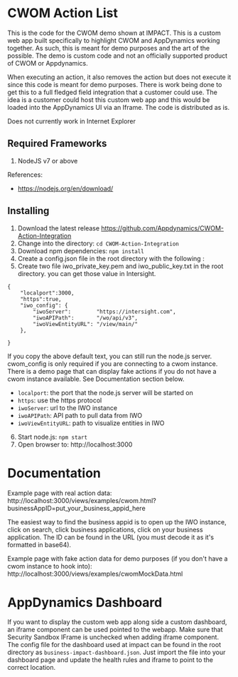 
# CWOM Action List
This is the code for the CWOM demo shown at IMPACT.  This is a custom web app built specifically to highlight CWOM and AppDynamics working together.  As such, this is meant for demo purposes and the art of the possible. The demo is custom code and not an officially supported product of CWOM or Appdynamics. 

When executing an action, it also removes the action but does not execute it since this code is meant for demo purposes.  There is work being done to get this to a full fledged field integration that a customer could use. The idea is a customer could host this custom web app and this would be loaded into the AppDynamics UI via an Iframe. The code is distributed as is.  

Does not currently work in Internet Explorer

## Required Frameworks

1. NodeJS v7 or above

References:

* https://nodejs.org/en/download/


## Installing

1. Download the latest release https://github.com/Appdynamics/CWOM-Action-Integration
1. Change into the directory: `cd CWOM-Action-Integration`
1. Download npm dependencies: `npm install`
1. Create a config.json file in the root directory with the following :
1. Create two file iwo_private_key.pem and iwo_public_key.txt in the root directory. you can get those value in Intersight.
```
{
	"localport":3000,
    "https":true,
	"iwo_config": {
		"iwoServer": 		"https://intersight.com",
		"iwoAPIPath": 		"/wo/api/v3",
		"iwoViewEntityURL": "/view/main/"
	},

}
```

If you copy the above default text, you can still run the node.js server. cwom_config is only required if you are connecting to a cwom instance. There is a demo page that can display fake actions if you do not have a cwom instance available. See Documentation section below.

* `localport`: the port that the node.js server will be started on
* `https`: use the https protocol
* `iwoServer`: url to the IWO instance
* `iwoAPIPath`: API path to pull data from IWO
* `iwoViewEntityURL`: path to visualize entities in IWO


6. Start node.js: `npm start`
7. Open browser to:
   http://localhost:3000
   



# Documentation
Example page with real action data: http://localhost:3000/views/examples/cwom.html?businessAppID=put_your_business_appid_here

The easiest way to find the business appid is to open up the IWO instance, click on search, click business applications, click on your business application.  The ID can be found in the URL (you must decode it as it's formatted in base64).  

Example page with fake action data for demo purposes (if you don't have a cwom instance to hook into): http://localhost:3000/views/examples/cwomMockData.html

# AppDynamics Dashboard
If you want to display the custom web app along side a custom dashboard, an iframe component can be used pointed to the webapp.  Make sure that Security Sandbox IFrame is unchecked when adding iframe component. The config file for the dashboard used at impact can be found in the root directory as `business-impact-dashboard.json`.  Just import the file into your dashboard page and update the health rules and iframe to point to the correct location.


